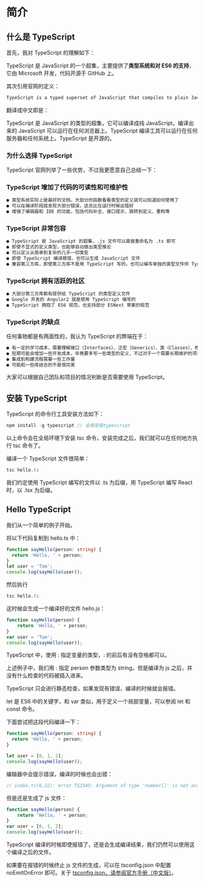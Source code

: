 # 简介

## 什么是 TypeScript
首先，我对 TypeScript 的理解如下：

​TypeScript 是 JavaScript 的一个超集，主要提供了**类型系统和对 ES6 的支持**，它由 Microsoft 开发，代码开源于 GitHub 上。

其次引用官网的定义：
``` sh
TypeScript is a typed superset of JavaScript that compiles to plain JavaScript. Any browser. Any host. Any OS. Open source.
```
翻译成中文即是：

TypeScript 是 JavaScript 的类型的超集，它可以编译成纯 JavaScript。编译出来的 JavaScript 可以运行在任何浏览器上。TypeScript 编译工具可以运行在任何服务器和任何系统上。TypeScript 是开源的。

### 为什么选择 TypeScript
​TypeScript 官网列举了一些优势，不过我更愿意自己总结一下：

### TypeScript 增加了代码的可读性和可维护性
``` sh
● 类型系统实际上是最好的文档，大部分的函数看看类型的定义就可以知道如何使用了
● 可以在编译阶段就发现大部分错误，这总比在运行时候出错好
● 增强了编辑器和 IDE 的功能，包括代码补全、接口提示、跳转到定义、重构等
```
### TypeScript 非常包容
``` sh
● TypeScript 是 JavaScript 的超集，.js 文件可以直接重命名为 .ts 即可
● 即使不显式的定义类型，也能够自动做出类型推论​
● 可以定义从简单到复杂的几乎一切类型
● 即使 TypeScript 编译报错，也可以生成 JavaScript 文件
● 兼容第三方库，即使第三方库不是用 TypeScript 写的，也可以编写单独的类型文件供 TypeScript 读取
```

### TypeScript 拥有活跃的社区
``` sh
● 大部分第三方库都有提供给 TypeScript 的类型定义文件
● Google 开发的 Angular2 就是使用 TypeScript 编写的
● TypeScript 拥抱了 ES6 规范，也支持部分 ESNext 草案的规范
```
### TypeScript 的缺点
任何事物都是有两面性的，我认为 TypeScript 的弊端在于：
``` sh
● 有一定的学习成本，需要理解接口（Interfaces）、泛型（Generics）、类（Classes）、枚举类型（Enums）等前端工程师可能不是很熟悉的概念
● 短期可能会增加一些开发成本，毕竟要多写一些类型的定义，不过对于一个需要长期维护的项目，TypeScript 能够减少其维护成本
● 集成到构建流程需要一些工作量
● 可能和一些库结合的不是很完美
```
大家可以根据自己团队和项目的情况判断是否需要使用 TypeScript。

## 安装 TypeScript
TypeScript 的命令行工具安装方法如下：
``` js
npm install -g typescript // 全局安装typescript
```
以上命令会在全局环境下安装 tsc 命令，安装完成之后，我们就可以在任何地方执行 tsc 命令了。

编译一个 TypeScript 文件很简单：
``` js
tsc hello.ts
```
我们约定使用 TypeScript 编写的文件以 .ts 为后缀，用 TypeScript 编写 React 时，以 .tsx 为后缀。

## Hello TypeScript
我们从一个简单的例子开始。

将以下代码复制到 hello.ts 中：
``` ts
function sayHello(person: string) {
  return 'Hello, ' + person;
}
let user = 'Tom';
console.log(sayHello(user));
```
然后执行
``` js
tsc hello.ts
```
这时候会生成一个编译好的文件 hello.js：
``` js
function sayHello(person) {
    return 'Hello, ' + person;
}
var user = 'Tom';
console.log(sayHello(user));
```
TypeScript 中，使用 : 指定变量的类型，: 的前后有没有空格都可以。

上述例子中，我们用 : 指定 person 参数类型为 string。但是编译为 js 之后，并没有什么检查的代码被插入进来。

TypeScript 只会进行静态检查，如果发现有错误，编译的时候就会报错。

let 是 ES6 中的关键字，和 var 类似，用于定义一个局部变量，可以参阅 let 和 const 命令。

下面尝试把这段代码编译一下：
``` ts
function sayHello(person: string) {
  return 'Hello, ' + person;
}

let user = [0, 1, 2];
console.log(sayHello(user));
```
编辑器中会提示错误，编译的时候也会出错：
``` js
// index.ts(6,22): error TS2345: Argument of type 'number[]' is not assignable to parameter of type 'string'.
```
但是还是生成了 js 文件：
``` js
function sayHello(person) {
    return 'Hello, ' + person;
}
var user = [0, 1, 2];
console.log(sayHello(user));
```
TypeScript 编译的时候即使报错了，还是会生成编译结果，我们仍然可以使用这个编译之后的文件。

如果要在报错的时候终止 js 文件的生成，可以在 tsconfig.json 中配置 noEmitOnError 即可。关于 [tsconfig.json，请参阅官方手册（中文版）](https://zhongsp.gitbooks.io/typescript-handbook/content/doc/handbook/tsconfig.json.html)。